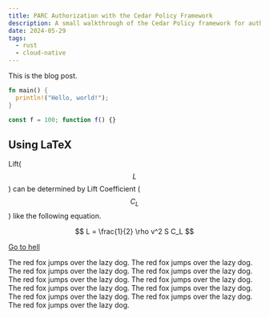 ```yaml
---
title: PARC Authorization with the Cedar Policy Framework
description: A small walkthrough of the Cedar Policy framework for authorization in Rust.
date: 2024-05-29
tags:
  - rust
  - cloud-native
---
```


This is the blog post.

```rust
fn main() {
  println!("Hello, world!");
}
```

```js
const f = 100; function f() {}
```

## Using LaTeX

Lift($$L$$) can be determined by Lift Coefficient ($$C_L$$) like the following
equation.

$$
L = \frac{1}{2} \rho v^2 S C_L
$$

[Go to hell](https://www.google.com)

The red fox jumps over the lazy dog.
The red fox jumps over the lazy dog.
The red fox jumps over the lazy dog.
The red fox jumps over the lazy dog.
The red fox jumps over the lazy dog.
The red fox jumps over the lazy dog.
The red fox jumps over the lazy dog.
The red fox jumps over the lazy dog.
The red fox jumps over the lazy dog.
The red fox jumps over the lazy dog.
The red fox jumps over the lazy dog.

